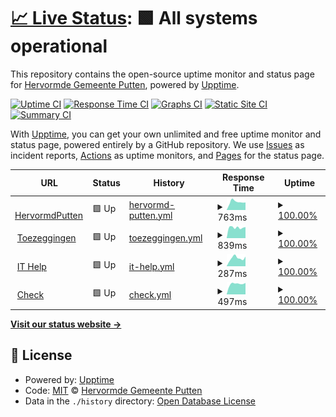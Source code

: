 # [📈 Live Status](https://hervormdputten.github.io/status): <!--live status--> **🟩 All systems operational**

This repository contains the open-source uptime monitor and status page for [Hervormde Gemeente Putten](https://www.hervormdputten.nl), powered by [Upptime](https://github.com/upptime/upptime).

[![Uptime CI](https://github.com/HervormdPutten/status/workflows/Uptime%20CI/badge.svg)](https://github.com/HervormdPutten/status/actions?query=workflow%3A%22Uptime+CI%22)
[![Response Time CI](https://github.com/HervormdPutten/status/workflows/Response%20Time%20CI/badge.svg)](https://github.com/HervormdPutten/status/actions?query=workflow%3A%22Response+Time+CI%22)
[![Graphs CI](https://github.com/HervormdPutten/status/workflows/Graphs%20CI/badge.svg)](https://github.com/HervormdPutten/status/actions?query=workflow%3A%22Graphs+CI%22)
[![Static Site CI](https://github.com/HervormdPutten/status/workflows/Static%20Site%20CI/badge.svg)](https://github.com/HervormdPutten/status/actions?query=workflow%3A%22Static+Site+CI%22)
[![Summary CI](https://github.com/HervormdPutten/status/workflows/Summary%20CI/badge.svg)](https://github.com/HervormdPutten/status/actions?query=workflow%3A%22Summary+CI%22)

With [Upptime](https://upptime.js.org), you can get your own unlimited and free uptime monitor and status page, powered entirely by a GitHub repository. We use [Issues](https://github.com/HervormdPutten/status/issues) as incident reports, [Actions](https://github.com/HervormdPutten/status/actions) as uptime monitors, and [Pages](https://demo.upptime.js.org) for the status page.

<!--start: status pages-->
<!-- This summary is generated by Upptime (https://github.com/upptime/upptime) -->
<!-- Do not edit this manually, your changes will be overwritten -->
<!-- prettier-ignore -->
| URL | Status | History | Response Time | Uptime |
| --- | ------ | ------- | ------------- | ------ |
| <img alt="" src="https://icons.duckduckgo.com/ip3/www.hervormdputten.nl.ico" height="13"> [HervormdPutten](https://www.hervormdputten.nl) | 🟩 Up | [hervormd-putten.yml](https://github.com/HervormdPutten/status/commits/HEAD/history/hervormd-putten.yml) | <details><summary><img alt="Response time graph" src="./graphs/hervormd-putten/response-time-week.png" height="20"> 763ms</summary><br><a href="https://HervormdPutten.github.io/status/history/hervormd-putten"><img alt="Response time 692" src="https://img.shields.io/endpoint?url=https%3A%2F%2Fraw.githubusercontent.com%2FHervormdPutten%2Fstatus%2FHEAD%2Fapi%2Fhervormd-putten%2Fresponse-time.json"></a><br><a href="https://HervormdPutten.github.io/status/history/hervormd-putten"><img alt="24-hour response time 709" src="https://img.shields.io/endpoint?url=https%3A%2F%2Fraw.githubusercontent.com%2FHervormdPutten%2Fstatus%2FHEAD%2Fapi%2Fhervormd-putten%2Fresponse-time-day.json"></a><br><a href="https://HervormdPutten.github.io/status/history/hervormd-putten"><img alt="7-day response time 763" src="https://img.shields.io/endpoint?url=https%3A%2F%2Fraw.githubusercontent.com%2FHervormdPutten%2Fstatus%2FHEAD%2Fapi%2Fhervormd-putten%2Fresponse-time-week.json"></a><br><a href="https://HervormdPutten.github.io/status/history/hervormd-putten"><img alt="30-day response time 726" src="https://img.shields.io/endpoint?url=https%3A%2F%2Fraw.githubusercontent.com%2FHervormdPutten%2Fstatus%2FHEAD%2Fapi%2Fhervormd-putten%2Fresponse-time-month.json"></a><br><a href="https://HervormdPutten.github.io/status/history/hervormd-putten"><img alt="1-year response time 698" src="https://img.shields.io/endpoint?url=https%3A%2F%2Fraw.githubusercontent.com%2FHervormdPutten%2Fstatus%2FHEAD%2Fapi%2Fhervormd-putten%2Fresponse-time-year.json"></a></details> | <details><summary><a href="https://HervormdPutten.github.io/status/history/hervormd-putten">100.00%</a></summary><a href="https://HervormdPutten.github.io/status/history/hervormd-putten"><img alt="All-time uptime 99.95%" src="https://img.shields.io/endpoint?url=https%3A%2F%2Fraw.githubusercontent.com%2FHervormdPutten%2Fstatus%2FHEAD%2Fapi%2Fhervormd-putten%2Fuptime.json"></a><br><a href="https://HervormdPutten.github.io/status/history/hervormd-putten"><img alt="24-hour uptime 100.00%" src="https://img.shields.io/endpoint?url=https%3A%2F%2Fraw.githubusercontent.com%2FHervormdPutten%2Fstatus%2FHEAD%2Fapi%2Fhervormd-putten%2Fuptime-day.json"></a><br><a href="https://HervormdPutten.github.io/status/history/hervormd-putten"><img alt="7-day uptime 100.00%" src="https://img.shields.io/endpoint?url=https%3A%2F%2Fraw.githubusercontent.com%2FHervormdPutten%2Fstatus%2FHEAD%2Fapi%2Fhervormd-putten%2Fuptime-week.json"></a><br><a href="https://HervormdPutten.github.io/status/history/hervormd-putten"><img alt="30-day uptime 100.00%" src="https://img.shields.io/endpoint?url=https%3A%2F%2Fraw.githubusercontent.com%2FHervormdPutten%2Fstatus%2FHEAD%2Fapi%2Fhervormd-putten%2Fuptime-month.json"></a><br><a href="https://HervormdPutten.github.io/status/history/hervormd-putten"><img alt="1-year uptime 99.97%" src="https://img.shields.io/endpoint?url=https%3A%2F%2Fraw.githubusercontent.com%2FHervormdPutten%2Fstatus%2FHEAD%2Fapi%2Fhervormd-putten%2Fuptime-year.json"></a></details>
| <img alt="" src="https://toezeggingen.hervormdputten.nl/favicon.ico" height="13"> [Toezeggingen](https://toezeggingen.hervormdputten.nl) | 🟩 Up | [toezeggingen.yml](https://github.com/HervormdPutten/status/commits/HEAD/history/toezeggingen.yml) | <details><summary><img alt="Response time graph" src="./graphs/toezeggingen/response-time-week.png" height="20"> 839ms</summary><br><a href="https://HervormdPutten.github.io/status/history/toezeggingen"><img alt="Response time 677" src="https://img.shields.io/endpoint?url=https%3A%2F%2Fraw.githubusercontent.com%2FHervormdPutten%2Fstatus%2FHEAD%2Fapi%2Ftoezeggingen%2Fresponse-time.json"></a><br><a href="https://HervormdPutten.github.io/status/history/toezeggingen"><img alt="24-hour response time 874" src="https://img.shields.io/endpoint?url=https%3A%2F%2Fraw.githubusercontent.com%2FHervormdPutten%2Fstatus%2FHEAD%2Fapi%2Ftoezeggingen%2Fresponse-time-day.json"></a><br><a href="https://HervormdPutten.github.io/status/history/toezeggingen"><img alt="7-day response time 839" src="https://img.shields.io/endpoint?url=https%3A%2F%2Fraw.githubusercontent.com%2FHervormdPutten%2Fstatus%2FHEAD%2Fapi%2Ftoezeggingen%2Fresponse-time-week.json"></a><br><a href="https://HervormdPutten.github.io/status/history/toezeggingen"><img alt="30-day response time 756" src="https://img.shields.io/endpoint?url=https%3A%2F%2Fraw.githubusercontent.com%2FHervormdPutten%2Fstatus%2FHEAD%2Fapi%2Ftoezeggingen%2Fresponse-time-month.json"></a><br><a href="https://HervormdPutten.github.io/status/history/toezeggingen"><img alt="1-year response time 696" src="https://img.shields.io/endpoint?url=https%3A%2F%2Fraw.githubusercontent.com%2FHervormdPutten%2Fstatus%2FHEAD%2Fapi%2Ftoezeggingen%2Fresponse-time-year.json"></a></details> | <details><summary><a href="https://HervormdPutten.github.io/status/history/toezeggingen">100.00%</a></summary><a href="https://HervormdPutten.github.io/status/history/toezeggingen"><img alt="All-time uptime 99.59%" src="https://img.shields.io/endpoint?url=https%3A%2F%2Fraw.githubusercontent.com%2FHervormdPutten%2Fstatus%2FHEAD%2Fapi%2Ftoezeggingen%2Fuptime.json"></a><br><a href="https://HervormdPutten.github.io/status/history/toezeggingen"><img alt="24-hour uptime 100.00%" src="https://img.shields.io/endpoint?url=https%3A%2F%2Fraw.githubusercontent.com%2FHervormdPutten%2Fstatus%2FHEAD%2Fapi%2Ftoezeggingen%2Fuptime-day.json"></a><br><a href="https://HervormdPutten.github.io/status/history/toezeggingen"><img alt="7-day uptime 100.00%" src="https://img.shields.io/endpoint?url=https%3A%2F%2Fraw.githubusercontent.com%2FHervormdPutten%2Fstatus%2FHEAD%2Fapi%2Ftoezeggingen%2Fuptime-week.json"></a><br><a href="https://HervormdPutten.github.io/status/history/toezeggingen"><img alt="30-day uptime 100.00%" src="https://img.shields.io/endpoint?url=https%3A%2F%2Fraw.githubusercontent.com%2FHervormdPutten%2Fstatus%2FHEAD%2Fapi%2Ftoezeggingen%2Fuptime-month.json"></a><br><a href="https://HervormdPutten.github.io/status/history/toezeggingen"><img alt="1-year uptime 99.97%" src="https://img.shields.io/endpoint?url=https%3A%2F%2Fraw.githubusercontent.com%2FHervormdPutten%2Fstatus%2FHEAD%2Fapi%2Ftoezeggingen%2Fuptime-year.json"></a></details>
| <img alt="" src="https://ithelp.hervormdputten.nl/favicons/favicon.ico" height="13"> [IT Help](https://ithelp.hervormdputten.nl) | 🟩 Up | [it-help.yml](https://github.com/HervormdPutten/status/commits/HEAD/history/it-help.yml) | <details><summary><img alt="Response time graph" src="./graphs/it-help/response-time-week.png" height="20"> 287ms</summary><br><a href="https://HervormdPutten.github.io/status/history/it-help"><img alt="Response time 231" src="https://img.shields.io/endpoint?url=https%3A%2F%2Fraw.githubusercontent.com%2FHervormdPutten%2Fstatus%2FHEAD%2Fapi%2Fit-help%2Fresponse-time.json"></a><br><a href="https://HervormdPutten.github.io/status/history/it-help"><img alt="24-hour response time 341" src="https://img.shields.io/endpoint?url=https%3A%2F%2Fraw.githubusercontent.com%2FHervormdPutten%2Fstatus%2FHEAD%2Fapi%2Fit-help%2Fresponse-time-day.json"></a><br><a href="https://HervormdPutten.github.io/status/history/it-help"><img alt="7-day response time 287" src="https://img.shields.io/endpoint?url=https%3A%2F%2Fraw.githubusercontent.com%2FHervormdPutten%2Fstatus%2FHEAD%2Fapi%2Fit-help%2Fresponse-time-week.json"></a><br><a href="https://HervormdPutten.github.io/status/history/it-help"><img alt="30-day response time 251" src="https://img.shields.io/endpoint?url=https%3A%2F%2Fraw.githubusercontent.com%2FHervormdPutten%2Fstatus%2FHEAD%2Fapi%2Fit-help%2Fresponse-time-month.json"></a><br><a href="https://HervormdPutten.github.io/status/history/it-help"><img alt="1-year response time 231" src="https://img.shields.io/endpoint?url=https%3A%2F%2Fraw.githubusercontent.com%2FHervormdPutten%2Fstatus%2FHEAD%2Fapi%2Fit-help%2Fresponse-time-year.json"></a></details> | <details><summary><a href="https://HervormdPutten.github.io/status/history/it-help">100.00%</a></summary><a href="https://HervormdPutten.github.io/status/history/it-help"><img alt="All-time uptime 99.99%" src="https://img.shields.io/endpoint?url=https%3A%2F%2Fraw.githubusercontent.com%2FHervormdPutten%2Fstatus%2FHEAD%2Fapi%2Fit-help%2Fuptime.json"></a><br><a href="https://HervormdPutten.github.io/status/history/it-help"><img alt="24-hour uptime 100.00%" src="https://img.shields.io/endpoint?url=https%3A%2F%2Fraw.githubusercontent.com%2FHervormdPutten%2Fstatus%2FHEAD%2Fapi%2Fit-help%2Fuptime-day.json"></a><br><a href="https://HervormdPutten.github.io/status/history/it-help"><img alt="7-day uptime 100.00%" src="https://img.shields.io/endpoint?url=https%3A%2F%2Fraw.githubusercontent.com%2FHervormdPutten%2Fstatus%2FHEAD%2Fapi%2Fit-help%2Fuptime-week.json"></a><br><a href="https://HervormdPutten.github.io/status/history/it-help"><img alt="30-day uptime 100.00%" src="https://img.shields.io/endpoint?url=https%3A%2F%2Fraw.githubusercontent.com%2FHervormdPutten%2Fstatus%2FHEAD%2Fapi%2Fit-help%2Fuptime-month.json"></a><br><a href="https://HervormdPutten.github.io/status/history/it-help"><img alt="1-year uptime 99.99%" src="https://img.shields.io/endpoint?url=https%3A%2F%2Fraw.githubusercontent.com%2FHervormdPutten%2Fstatus%2FHEAD%2Fapi%2Fit-help%2Fuptime-year.json"></a></details>
| <img alt="" src="https://toezeggingen.hervormdputten.nl/favicon.ico" height="13"> [Check](https://check.hervormdputten.nl) | 🟩 Up | [check.yml](https://github.com/HervormdPutten/status/commits/HEAD/history/check.yml) | <details><summary><img alt="Response time graph" src="./graphs/check/response-time-week.png" height="20"> 497ms</summary><br><a href="https://HervormdPutten.github.io/status/history/check"><img alt="Response time 486" src="https://img.shields.io/endpoint?url=https%3A%2F%2Fraw.githubusercontent.com%2FHervormdPutten%2Fstatus%2FHEAD%2Fapi%2Fcheck%2Fresponse-time.json"></a><br><a href="https://HervormdPutten.github.io/status/history/check"><img alt="24-hour response time 541" src="https://img.shields.io/endpoint?url=https%3A%2F%2Fraw.githubusercontent.com%2FHervormdPutten%2Fstatus%2FHEAD%2Fapi%2Fcheck%2Fresponse-time-day.json"></a><br><a href="https://HervormdPutten.github.io/status/history/check"><img alt="7-day response time 497" src="https://img.shields.io/endpoint?url=https%3A%2F%2Fraw.githubusercontent.com%2FHervormdPutten%2Fstatus%2FHEAD%2Fapi%2Fcheck%2Fresponse-time-week.json"></a><br><a href="https://HervormdPutten.github.io/status/history/check"><img alt="30-day response time 484" src="https://img.shields.io/endpoint?url=https%3A%2F%2Fraw.githubusercontent.com%2FHervormdPutten%2Fstatus%2FHEAD%2Fapi%2Fcheck%2Fresponse-time-month.json"></a><br><a href="https://HervormdPutten.github.io/status/history/check"><img alt="1-year response time 492" src="https://img.shields.io/endpoint?url=https%3A%2F%2Fraw.githubusercontent.com%2FHervormdPutten%2Fstatus%2FHEAD%2Fapi%2Fcheck%2Fresponse-time-year.json"></a></details> | <details><summary><a href="https://HervormdPutten.github.io/status/history/check">100.00%</a></summary><a href="https://HervormdPutten.github.io/status/history/check"><img alt="All-time uptime 99.59%" src="https://img.shields.io/endpoint?url=https%3A%2F%2Fraw.githubusercontent.com%2FHervormdPutten%2Fstatus%2FHEAD%2Fapi%2Fcheck%2Fuptime.json"></a><br><a href="https://HervormdPutten.github.io/status/history/check"><img alt="24-hour uptime 100.00%" src="https://img.shields.io/endpoint?url=https%3A%2F%2Fraw.githubusercontent.com%2FHervormdPutten%2Fstatus%2FHEAD%2Fapi%2Fcheck%2Fuptime-day.json"></a><br><a href="https://HervormdPutten.github.io/status/history/check"><img alt="7-day uptime 100.00%" src="https://img.shields.io/endpoint?url=https%3A%2F%2Fraw.githubusercontent.com%2FHervormdPutten%2Fstatus%2FHEAD%2Fapi%2Fcheck%2Fuptime-week.json"></a><br><a href="https://HervormdPutten.github.io/status/history/check"><img alt="30-day uptime 100.00%" src="https://img.shields.io/endpoint?url=https%3A%2F%2Fraw.githubusercontent.com%2FHervormdPutten%2Fstatus%2FHEAD%2Fapi%2Fcheck%2Fuptime-month.json"></a><br><a href="https://HervormdPutten.github.io/status/history/check"><img alt="1-year uptime 99.97%" src="https://img.shields.io/endpoint?url=https%3A%2F%2Fraw.githubusercontent.com%2FHervormdPutten%2Fstatus%2FHEAD%2Fapi%2Fcheck%2Fuptime-year.json"></a></details>

<!--end: status pages-->

[**Visit our status website →**](https://hervormdputten.github.io/status)

## 📄 License

- Powered by: [Upptime](https://github.com/upptime/upptime)
- Code: [MIT](./LICENSE) © [Hervormde Gemeente Putten](https://www.hervormdputten.nl)
- Data in the `./history` directory: [Open Database License](https://opendatacommons.org/licenses/odbl/1-0/)
